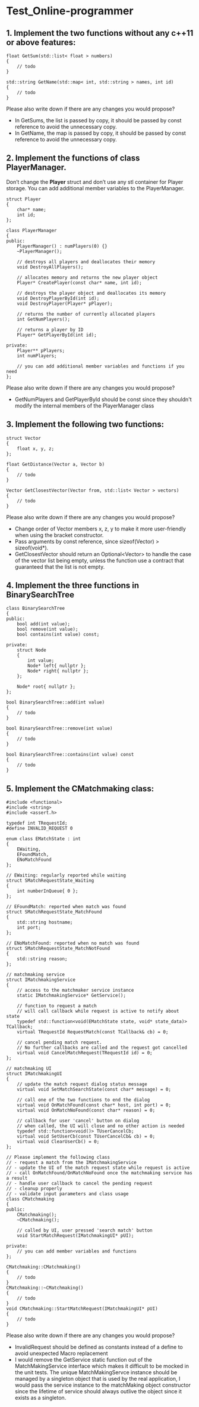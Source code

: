 # Test_Online-programmer

## 1. Implement the two functions without any c++11 or above features:

```
float GetSum(std::list< float > numbers)
{
    // todo
}

std::string GetName(std::map< int, std::string > names, int id)
{
    // todo
}
```

Please also write down if there are any changes you would propose?

* In GetSums, the list is passed by copy, it should be passed by const reference to avoid the unnecessary copy.
* In GetName, the map is passed by copy, it should be passed by const reference to avoid the unnecessary copy.

## 2. Implement the functions of class **PlayerManager**. 

Don’t change the **Player** struct and don’t use any stl container for Player storage. You can add additional member variables to the PlayerManager.

```
struct Player
{
    char* name;
    int id;
};

class PlayerManager
{
public:
    PlayerManager() : numPlayers(0) {}
    ~PlayerManager();

    // destroys all players and deallocates their memory
    void DestroyAllPlayers();

    // allocates memory and returns the new player object
    Player* CreatePlayer(const char* name, int id);

    // destroys the player object and deallocates its memory
    void DestroyPlayerById(int id);
    void DestroyPlayer(Player* pPlayer);

    // returns the number of currently allocated players
    int GetNumPlayers(); 

    // returns a player by ID
    Player* GetPlayerById(int id);

private:
    Player** pPlayers;
    int numPlayers;

    // you can add additional member variables and functions if you need
};
```

Please also write down if there are any changes you would propose?
* GetNumPlayers and GetPlayerById should be const since they shouldn't modify the internal members of the PlayerManager class

## 3. Implement the following two functions:

```
struct Vector
{
    float x, y, z;
};

float GetDistance(Vector a, Vector b)
{
    // todo
}

Vector GetClosestVector(Vector from, std::list< Vector > vectors)
{
    // todo
}
```

Please also write down if there are any changes you would propose?

* Change order of Vector members x, z, y to make it more user-friendly when using the bracket constructor.
* Pass arguments by const reference, since sizeof(Vector) > sizeof(void\*).
* GetClosestVector should return an Optional\<Vector\> to handle the case of the vector list being empty, unless the function use a contract that guaranteed that the list is not empty.

## 4. Implement the three functions in BinarySearchTree

```
class BinarySearchTree
{
public:
    bool add(int value);
    bool remove(int value);
    bool contains(int value) const;

private:
    struct Node
    {
        int value;
        Node* left{ nullptr };
        Node* right{ nullptr };
    };

    Node* root{ nullptr };
};

bool BinarySearchTree::add(int value)
{
    // todo
}

bool BinarySearchTree::remove(int value)
{
    // todo
}

bool BinarySearchTree::contains(int value) const
{
    // todo
}
```

## 5. Implement the CMatchmaking class:

```
#include <functional>
#include <string>
#include <assert.h>

typedef int TRequestId;
#define INVALID_REQUEST 0

enum class EMatchState : int
{
    EWaiting,
    EFoundMatch,
    ENoMatchFound
};

// EWaiting: regularly reported while waiting
struct SMatchRequestState_Waiting
{
    int numberInQueue{ 0 };
};

// EFoundMatch: reported when match was found
struct SMatchRequestState_MatchFound
{
    std::string hostname;
    int port;
};

// ENoMatchFound: reported when no match was found
struct SMatchRequestState_MatchNotFound
{
    std::string reason;
};

// matchmaking service
struct IMatchmakingService
{
    // access to the matchmaker service instance
    static IMatchmakingService* GetService();

    // function to request a match
    // will call callback while request is active to notify about state
    typedef std::function<void(EMatchState state, void* state_data)> TCallback;
    virtual TRequestId RequestMatch(const TCallback& cb) = 0;

    // cancel pending match request.
    // No further callbacks are called and the request got cancelled
    virtual void CancelMatchRequest(TRequestId id) = 0;
};
```

```
// matchmaking UI
struct IMatchmakingUI
{
    // update the match request dialog status message
    virtual void SetMatchSearchState(const char* message) = 0;

    // call one of the two functions to end the dialog
    virtual void OnMatchFound(const char* host, int port) = 0;
    virtual void OnMatchNoFound(const char* reason) = 0;
    
    // callback for user 'cancel' button on dialog
    // when called, the UI will close and no other action is needed
    typedef std::function<void()> TUserCancelCb;
    virtual void SetUserCb(const TUserCancelCb& cb) = 0;
    virtual void ClearUserCb() = 0;
};
```

```
// Please implement the following class
// - request a match from the IMatchmakingService
// - update the UI of the match request state while request is active
// - call OnMatchFound/OnMatchNoFound once the matchmaking service has a result
// - handle user callback to cancel the pending request
// - cleanup properly
// - validate input parameters and class usage
class CMatchmaking
{
public:
    CMatchmaking();
    ~CMatchmaking();

    // called by UI, user pressed 'search match' button
    void StartMatchRequest(IMatchmakingUI* pUI);

private:
    // you can add member variables and functions
};

CMatchmaking::CMatchmaking()
{
    // todo
}
CMatchmaking::~CMatchmaking()
{
    // todo
}
void CMatchmaking::StartMatchRequest(IMatchmakingUI* pUI)
{
    // todo
}
```

Please also write down if there are any changes you would propose?
* InvalidRequest should be defined as constants instead of a define to avoid unexpected Macro replacement
* I would remove the GetService static function out of the MatchMakingService interface which makes it difficult to be mocked in the unit tests. The unique MatchMakingServce instance should be managed by a singleton object that is used by the real application, I would pass the service instance to the matchMaking object constructor since the lifetime of service should always outlive the object since it exists as a singleton.
